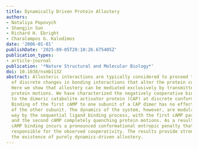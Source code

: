 ```yaml
---
title: Dynamically Driven Protein Allostery
authors:
- Nataliya Popovych
- Shangjin Sun
- Richard H. Ebright
- Charalampos G. Kalodimos
date: '2006-01-01'
publishDate: '2025-09-05T20:10:26.675405Z'
publication_types:
- article-journal
publication: '*Nature Structural and Molecular Biology*'
doi: 10.1038/nsmb1132
abstract: Allosteric interactions are typically considered to proceed through a series
  of discrete changes in bonding interactions that alter the protein conformation.
  Here we show that allostery can be mediated exclusively by transmitted changes in
  protein motions. We have characterized the negatively cooperative binding of cAMP
  to the dimeric catabolite activator protein (CAP) at discrete conformational states.
  Binding of the first cAMP to one subunit of a CAP dimer has no effect on the conformation
  of the other subunit. The dynamics of the system, however, are modulated in a distinct
  way by the sequential ligand binding process, with the first cAMP partially enhancing
  and the second cAMP completely quenching protein motions. As a result, the second
  cAMP binding incurs a pronounced conformational entropic penalty that is entirely
  responsible for the observed cooperativity. The results provide strong support for
  the existence of purely dynamics-driven allostery.
---
```

